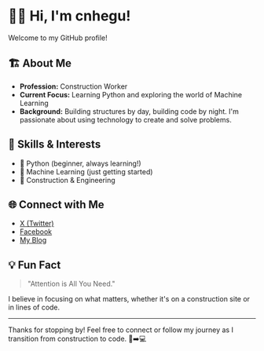 # 👷‍♂️ Hi, I'm cnhegu!

Welcome to my GitHub profile!

## 🏗️ About Me

- **Profession:** Construction Worker  
- **Current Focus:** Learning Python and exploring the world of Machine Learning  
- **Background:** Building structures by day, building code by night. I'm passionate about using technology to create and solve problems.

## 🚀 Skills & Interests

- 🐍 Python (beginner, always learning!)
- 🤖 Machine Learning (just getting started)
- 🧱 Construction & Engineering

## 🌐 Connect with Me

- [X (Twitter)](https://x.com/NullCause)
- [Facebook](https://www.facebook.com/xchegu)
- [My Blog](https://www.hegu.me)

## 💡 Fun Fact

> "Attention is All You Need."

I believe in focusing on what matters, whether it's on a construction site or in lines of code.

---

Thanks for stopping by! Feel free to connect or follow my journey as I transition from construction to code. 🚧➡️💻
